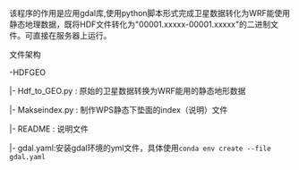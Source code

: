 该程序的作用是应用gdal库,使用python脚本形式完成卫星数据转化为WRF能使用静态地理数据，既将HDF文件转化为"00001.xxxxx-00001.xxxxx"的二进制文件。可直接在服务器上运行。

文件架构

-HDFGEO

 |- Hdf_to_GEO.py : 原始的卫星数据转换为WRF能用的静态地形数据
 
 |- Makseindex.py : 制作WPS静态下垫面的index（说明）文件
 
 |- README : 说明文件
 
 |- gdal.yaml:安装gdal环境的yml文件，具体使用`conda env create --file gdal.yaml`
